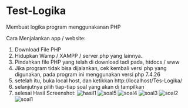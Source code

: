# Test-Logika
Membuat logika program menggunakanan PHP


Cara Menjalankan app / website: 
 1. Download File PHP
 2. Hidupkan Wamp / XAMPP / server php yang lainnya.
 3. Pindahkan file PHP yang telah di download tadi pada, htdocs / www 
 4. Jika program tidak bisa dijalankan, cek kembali versi php yang digunakan, pada program ini menggunakan versi php 7.4.26
 5. setelah itu, buka local host, dan ketikkan http://localhost/Tes-Logika/
 6. selanjutnya pilih tiap-tiap soal yang akan di tampilkan
 7. selesai
Hasil Screenshot: 
![hasil1](https://github.com/Restu-Armando/Test-Logika/assets/76863245/dd7768c5-a86c-455b-b3b9-f72a3b1c1afd)
![soal5](https://github.com/Restu-Armando/Test-Logika/assets/76863245/b26014f7-e933-4b8e-973a-ac9c426003b4)
![soal4](https://github.com/Restu-Armando/Test-Logika/assets/76863245/7844ae59-5283-469a-b760-02c329305f84)
![soal3](https://github.com/Restu-Armando/Test-Logika/assets/76863245/580e4f01-f17e-449c-b50c-308d9ef8ff35)
![soal2](https://github.com/Restu-Armando/Test-Logika/assets/76863245/0b54106a-b5e0-4783-ad61-48a1c87d06a3)
![soal1](https://github.com/Restu-Armando/Test-Logika/assets/76863245/ed8158ca-58e8-4015-8492-d268f0a01104)
